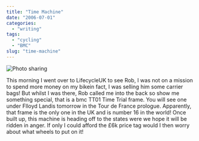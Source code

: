 ```yaml
---
title: "Time Machine"
date: "2006-07-01"
categories:
  - "writing"
tags:
  - "cycling"
  - "BMC"
slug: "time-machine"
---
```


![Photo sharing](/images/179805330.jpg)

This morning I went over to LifecycleUK to see Rob, I was not on a mission to spend more money on my bikein fact, I was selling him some carrier bags! But whilst I was there, Rob called me into the back so show me something special, that is a bmc TT01 Time Trial frame. You will see one under Flloyd Landis tomorrow in the Tour de France prologue. Apparently, that frame is the only one in the UK and is number 16 in the world! Once built up, this machine is heading off to the states were we hope it will be ridden in anger. If only I could afford the £6k price tag would I then worry about what wheels to put on it!
